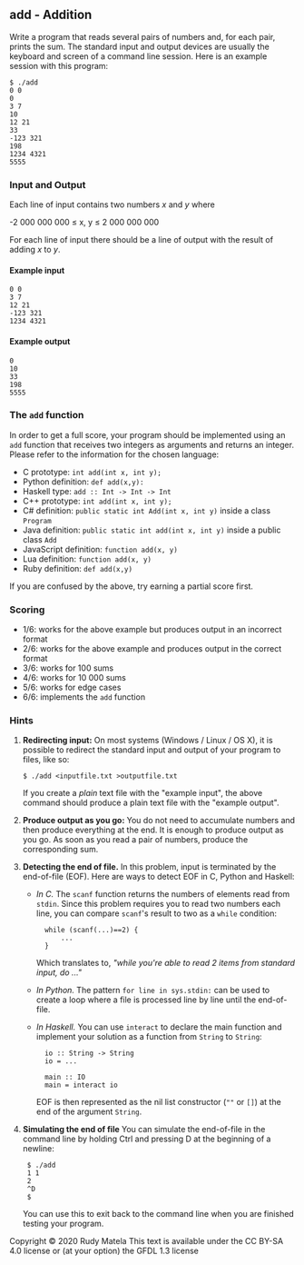 add - Addition
--------------

Write a program that
	reads several pairs of numbers and,
	for each pair, prints the sum.
The standard input and output devices
	are usually the keyboard and screen of a command line session.
Here is an example session with this program:

	$ ./add
	0 0
	0
	3 7
	10
	12 21
	33
	-123 321
	198
	1234 4321
	5555

### Input and Output

Each line of input contains two numbers _x_ and _y_ where

-2 000 000 000 ≤ x, y ≤ 2 000 000 000

For each line of input there should be a line of output
with the result of adding _x_ to _y_.

#### Example input

	0 0
	3 7
	12 21
	-123 321
	1234 4321


#### Example output

	0
	10
	33
	198
	5555

### The `add` function

In order to get a full score,
your program should be implemented using an `add` function
that receives two integers as arguments and returns an integer.
Please refer to the information for the chosen language:

* C prototype:           `int add(int x, int y);`
* Python definition:     `def add(x,y):`
* Haskell type:          `add :: Int -> Int -> Int`
* C++ prototype:         `int add(int x, int y);`
* C# definition:         `public static int Add(int x, int y)` inside a class `Program`
* Java definition:       `public static int add(int x, int y)` inside a public class `Add`
* JavaScript definition: `function add(x, y)`
* Lua definition:        `function add(x, y)`
* Ruby definition:       `def add(x,y)`

If you are confused by the above,
try earning a partial score first.

### Scoring

* 1/6: works for the above example but produces output in an incorrect format
* 2/6: works for the above example and produces output in the correct format
* 3/6: works for 100 sums
* 4/6: works for 10 000 sums
* 5/6: works for edge cases
* 6/6: implements the `add` function

### Hints

1. __Redirecting input:__
	On most systems (Windows / Linux / OS X),
	it is possible to redirect the standard input and output
	of your program to files, like so:

       $ ./add <inputfile.txt >outputfile.txt

	If you create a _plain_ text file with the "example input",
	the above command should produce
	a plain text file with the "example output".

2. __Produce output as you go:__
	You do not need to accumulate numbers and then produce everything at the end.
	It is enough to produce output as you go.
	As soon as you read a pair of numbers,
	produce the corresponding sum.

3. __Detecting the end of file.__
	In this problem, input is terminated by the end-of-file (EOF).
	Here are ways to detect EOF in C, Python and Haskell:

	- _In C._
		The `scanf` function returns the numbers of elements read from `stdin`.
		Since this problem requires you to read two numbers each line,
		you can compare `scanf`'s result to two as a `while` condition:

			while (scanf(...)==2) {
				...
			}

		Which translates to, _"while you're able to read 2 items from standard input, do ..."_

	- _In Python._
		The pattern `for line in sys.stdin:` can be used
		to create a loop where a file is processed line by line
		until the end-of-file.

	- _In Haskell._
		You can use `interact` to declare the main function
		and implement your solution as a function from `String` to `String`:

			io :: String -> String
			io = ...

			main :: IO
			main = interact io

		EOF is then represented as the nil list constructor (`""` or `[]`)
		at the end of the argument `String`.

4. __Simulating the end of file__
	You can simulate the end-of-file in the command line
	by holding Ctrl and pressing D
	at the beginning of a newline:

		$ ./add
		1 1
		2
		^D
		$

	You can use this to exit back to the command line
	when you are finished testing your program.


Copyright © 2020 Rudy Matela
This text is available under the CC BY-SA 4.0 license
or (at your option) the GFDL 1.3 license
